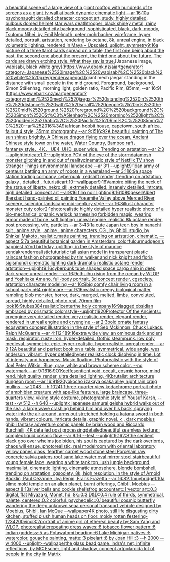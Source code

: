[a beautiful scene of a large view of a giant rooftop with hundreds of tv screens as a giant tv wall at back dynamic cinematic light --ar 16:10](https://www.ebank.nz/aiartgenerator?category=a%2520beautiful%2520scene%2520of%2520a%2520large%2520view%2520of%2520a%2520giant%2520rooftop%2520with%2520hundreds%2520of%2520tv%2520screens%2520as%2520a%2520giant%2520tv%2520wall%2520at%2520back%2520dynamic%2520cinematic%2520light%2520--ar%252016%3A10)[a psychonaught detailed character concept art, study, highly detailed, bulbous domed helmet,](https://www.ebank.nz/aiartgenerator?category=a%2520psychonaught%2520detailed%2520character%2520concept%2520art%2C%2520study%2C%2520highly%2520detailed%2C%2520bulbous%2520domed%2520helmet%2C)[star wars deathtrooper, black shiney metal, rainy black moody detailed city background, sophisticated, black, dark, moody, Tsutomu Nihei, by Emil Melmoth, peter mohrbacher, wireframe, hyper detailed, portrait, artstation, rendering by octane, 8k, unreal engine, in black volumetric lighting, rendered in Maya - Upscaled, uplight, symmetry](https://www.ebank.nz/aiartgenerator?category=star%2520wars%2520deathtrooper%2C%2520black%2520shiney%2520metal%2C%2520rainy%2520black%2520moody%2520detailed%2520city%2520background%2C%2520sophisticated%2C%2520black%2C%2520dark%2C%2520moody%2C%2520Tsutomu%2520Nihei%2C%2520by%2520Emil%2520Melmoth%2C%2520peter%2520mohrbacher%2C%2520wireframe%2C%2520hyper%2520detailed%2C%2520portrait%2C%2520artstation%2C%2520rendering%2520by%2520octane%2C%25208k%2C%2520unreal%2520engine%2C%2520in%2520black%2520volumetric%2520lighting%2C%2520rendered%2520in%2520Maya%2520-%2520Upscaled%2C%2520uplight%2C%2520symmetry)[9:16](https://www.ebank.nz/aiartgenerator?category=9%3A16)[a picture of a three tarot cards spread on a table, the first one being about the past, the second one about the present, the third one about the future. The cards are drawn etching style. What they say is true.](https://www.ebank.nz/aiartgenerator?category=a%2520picture%2520of%2520a%2520three%2520tarot%2520cards%2520spread%2520on%2520a%2520table%2C%2520the%2520first%2520one%2520being%2520about%2520the%2520past%2C%2520the%2520second%2520one%2520about%2520the%2520present%2C%2520the%2520third%2520one%2520about%2520the%2520future.%2520The%2520cards%2520are%2520drawn%2520etching%2520style.%2520What%2520they%2520say%2520is%2520true.)[Japanese image, wabisabi, black white grey](https://www.ebank.nz/aiartgenerator?category=Japanese%2520image%2C%2520wabisabi%2C%2520black%2520white%2520grey)[render](https://www.ebank.nz/aiartgenerator?category=render)[vapegod.](https://www.ebank.nz/aiartgenerator?category=vapegod.)[giant mech jaegar standing in the distance with small people in the mid ground. Foreground, background, Simon Stålenhag, morning light, golden ratio, Pacific Rim, 85mm, --ar 16:9](https://www.ebank.nz/aiartgenerator?category=giant%2520mech%2520jaegar%2520standing%2520in%2520the%2520distance%2520with%2520small%2520people%2520in%2520the%2520mid%2520ground.%2520Foreground%2C%2520background%2C%2520Simon%2520St%C3%A5lenhag%2C%2520morning%2520light%2C%2520golden%2520ratio%2C%2520Pacific%2520Rim%2C%252085mm%2C%2520--ar%252016%3A9)[african hobbit house, capetown, south africa, fallout 4 style, 35mm photography --ar 9:15](https://www.ebank.nz/aiartgenerator?category=african%2520hobbit%2520house%2C%2520capetown%2C%2520south%2520africa%2C%2520fallout%25204%2520style%2C%252035mm%2520photography%2520--ar%25209%3A15)[16:9](https://www.ebank.nz/aiartgenerator?category=16%3A9)[2](https://www.ebank.nz/aiartgenerator?category=2)[A beautiful painting of The sun shines brightly, A Chinese dragon flying over the ocean, Ancient Chinese style town on the water, Water Country, Bamboo raft，fantansy style，4K， UE4, UHD, super wide,  Trending on artstation --ar 2:3 --uplight](https://www.ebank.nz/aiartgenerator?category=A%2520beautiful%2520painting%2520of%2520The%2520sun%2520shines%2520brightly%2C%2520A%2520Chinese%2520dragon%2520flying%2520over%2520the%2520ocean%2C%2520Ancient%2520Chinese%2520style%2520town%2520on%2520the%2520water%2C%2520Water%2520Country%2C%2520Bamboo%2520raft%EF%BC%8Cfantansy%C2%A0style%EF%BC%8C4K%EF%BC%8C%C2%A0UE4%2C%C2%A0UHD%2C%C2%A0super%C2%A0wide%2C%C2%A0%C2%A0Trending%C2%A0on%C2%A0artstation%2520--ar%25202%3A3%2520--uplight)[intricate](https://www.ebank.nz/aiartgenerator?category=intricate)[1.0](https://www.ebank.nz/aiartgenerator?category=1.0)[--uplight](https://www.ebank.nz/aiartgenerator?category=--uplight)[top POV of the eye of the storm](https://www.ebank.nz/aiartgenerator?category=top%2520POV%2520of%2520the%2520eye%2520of%2520the%2520storm)[datamosh monster glitching in and out of reality](https://www.ebank.nz/aiartgenerator?category=datamosh%2520monster%2520glitching%2520in%2520and%2520out%2520of%2520reality)[cinematic style of Netflix TV show Stranger Things environmental landscape --ar 3:1 --uplight](https://www.ebank.nz/aiartgenerator?category=cinematic%2520style%2520of%2520Netflix%2520TV%2520show%2520Stranger%2520Things%2520environmental%2520landscape%2520--ar%25203%3A1%2520--uplight)[9:16](https://www.ebank.nz/aiartgenerator?category=9%3A16)[an army of centaurs battling an army of robots in a wasteland —ar 3:1](https://www.ebank.nz/aiartgenerator?category=an%2520army%2520of%2520centaurs%2520battling%2520an%2520army%2520of%2520robots%2520in%2520a%2520wasteland%2520%E2%80%94ar%25203%3A1)[16:9](https://www.ebank.nz/aiartgenerator?category=16%3A9)[a space station trading company, cyberpunk, redshift render, trending on artstation, galaxy , detailed , futuristic](https://www.ebank.nz/aiartgenerator?category=a%2520space%2520station%2520trading%2520company%2C%2520cyberpunk%2C%2520redshift%2520render%2C%2520trending%2520on%2520artstation%2C%2520galaxy%2520%2C%2520detailed%2520%2C%2520futuristic)[art:10--wallpaper](https://www.ebank.nz/aiartgenerator?category=art%3A10--wallpaper)[9:16](https://www.ebank.nz/aiartgenerator?category=9%3A16)[Vampire biting the neck of the statue of liberty, nekro xIII, extrmely detailed, insanely detailed, intrcate, high detailed, concept art,--ar9:16 film noir lighting](https://www.ebank.nz/aiartgenerator?category=Vampire%2520biting%2520the%2520neck%2520of%2520the%2520statue%2520of%2520liberty%2C%2520nekro%2520xIII%2C%2520extrmely%2520detailed%2C%2520insanely%2520detailed%2C%2520intrcate%2C%2520high%2520detailed%2C%2520concept%2520art%2C--ar9%3A16%2520film%2520noir%2520lighting)[9:16](https://www.ebank.nz/aiartgenerator?category=9%3A16)[1080](https://www.ebank.nz/aiartgenerator?category=1080)[gesell](https://www.ebank.nz/aiartgenerator?category=gesell)[Albert Bierstadt hand-painted oil painting Yosemite Valley above Merced River scenery, splendor landscape mid-century style --ar 16:8](https://www.ebank.nz/aiartgenerator?category=Albert%2520Bierstadt%2520hand-painted%2520oil%2520painting%2520Yosemite%2520Valley%2520above%2520Merced%2520River%2520scenery%2C%2520splendor%2520landscape%2520mid-century%2520style%2520--ar%252016%3A8)[illust character monster cuty color](https://www.ebank.nz/aiartgenerator?category=illust%2520character%2520monster%2520cuty%2520color)[2:1](https://www.ebank.nz/aiartgenerator?category=2%3A1)[photorealistic highly detailed hyper realistic photo of a bio-mechanical organic warlock harnessing forbidden magic, wearing armor made of bone, soft lighting, unreal engine, realistic 8k octane render, post processing, vfx, particles --ar 3:4](https://www.ebank.nz/aiartgenerator?category=photorealistic%2520highly%2520detailed%2520hyper%2520realistic%2520photo%2520of%2520a%2520bio-mechanical%2520organic%2520warlock%2520harnessing%2520forbidden%2520magic%2C%2520wearing%2520armor%2520made%2520of%2520bone%2C%2520soft%2520lighting%2C%2520unreal%2520engine%2C%2520realistic%25208k%2520octane%2520render%2C%2520post%2520processing%2C%2520vfx%2C%2520particles%2520--ar%25203%3A4)[3:1](https://www.ebank.nz/aiartgenerator?category=3%3A1)[a cute Japan  teen boy in nanachi suit , anime style , anime , anime characters ,CG , by Ghibli studio, by Shinkai Makoto ,realistic,matte painting, trending on artstation, cinematic, —aspect 5:7](https://www.ebank.nz/aiartgenerator?category=a%2520cute%2520Japan%2520%2520teen%2520boy%2520in%2520nanachi%2520suit%2520%2C%2520anime%2520style%2520%2C%2520anime%2520%2C%2520anime%2520characters%2520%2CCG%2520%2C%2520by%2520Ghibli%2520studio%2C%2520by%2520Shinkai%2520Makoto%2520%2Crealistic%2Cmatte%2520painting%2C%2520trending%2520on%2520artstation%2C%2520cinematic%2C%2520%E2%80%94aspect%25205%3A7)[a beautiful botanical garden in Amsterdam, colorful](https://www.ebank.nz/aiartgenerator?category=a%2520beautiful%2520botanical%2520garden%2520in%2520Amsterdam%2C%2520colorful)[curmudgeon's happiest 52nd birthday, uplifting, in the style of maurice sendak](https://www.ebank.nz/aiartgenerator?category=curmudgeon%27s%2520happiest%252052nd%2520birthday%2C%2520uplifting%2C%2520in%2520the%2520style%2520of%2520maurice%2520sendak)[render](https://www.ebank.nz/aiartgenerator?category=render)[realistic](https://www.ebank.nz/aiartgenerator?category=realistic)[futuristic tall asian model in transparent plastic raincoat fashion photographed by tim walker and nick knight and floria sigismondi cinematic lighting dark dramatic realistic octane render artstation](https://www.ebank.nz/aiartgenerator?category=futuristic%2520tall%2520asian%2520model%2520in%2520transparent%2520plastic%2520raincoat%2520fashion%2520photographed%2520by%2520tim%2520walker%2520and%2520nick%2520knight%2520and%2520floria%2520sigismondi%2520cinematic%2520lighting%2520dark%2520dramatic%2520realistic%2520octane%2520render%2520artstation)[--uplight](https://www.ebank.nz/aiartgenerator?category=--uplight)[9:16](https://www.ebank.nz/aiartgenerator?category=9%3A16)[cyberpunk tube shaped space cargo ship in deep dark space unreal render --ar 16:9](https://www.ebank.nz/aiartgenerator?category=cyberpunk%2520tube%2520shaped%2520space%2520cargo%2520ship%2520in%2520deep%2520dark%2520space%2520unreal%2520render%2520--ar%252016%3A9)[cthulhu rising from the ocean by WLOP and Yoshitaka Amano, full-body portrait, 3d concept render, cgsociety, artstation character modeling --ar 16:9](https://www.ebank.nz/aiartgenerator?category=cthulhu%2520rising%2520from%2520the%2520ocean%2520by%2520WLOP%2520and%2520Yoshitaka%2520Amano%2C%2520full-body%2520portrait%2C%25203d%2520concept%2520render%2C%2520cgsociety%2C%2520artstation%2520character%2520modeling%2520--ar%252016%3A9)[big comfy chair living room  in a school party  n64 nightmare  —ar 9:16](https://www.ebank.nz/aiartgenerator?category=big%2520comfy%2520chair%2520living%2520room%2520%2520in%2520a%2520school%2520party%2520%2520n64%2520nightmare%2520%2520%E2%80%94ar%25209%3A16)[realistic creepy biological matter rambling blob monster, horror, dark, merged, melted, limbs, convoluted, spread, highly detailed, photo real, 70mm film look](https://www.ebank.nz/aiartgenerator?category=realistic%2520creepy%2520biological%2520matter%2520rambling%2520blob%2520monster%2C%2520horror%2C%2520dark%2C%2520merged%2C%2520melted%2C%2520limbs%2C%2520convoluted%2C%2520spread%2C%2520highly%2520detailed%2C%2520photo%2520real%2C%252070mm%2520film%2520look)[16:9](https://www.ebank.nz/aiartgenerator?category=16%3A9)[tubes](https://www.ebank.nz/aiartgenerator?category=tubes)[384](https://www.ebank.nz/aiartgenerator?category=384)[realistic](https://www.ebank.nz/aiartgenerator?category=realistic)[1](https://www.ebank.nz/aiartgenerator?category=1)[center](https://www.ebank.nz/aiartgenerator?category=center)[the holy company](https://www.ebank.nz/aiartgenerator?category=the%2520holy%2520company)[16:9](https://www.ebank.nz/aiartgenerator?category=16%3A9)[jagged obsidian embraced by prismatic colors](https://www.ebank.nz/aiartgenerator?category=jagged%2520obsidian%2520embraced%2520by%2520prismatic%2520colors)[style](https://www.ebank.nz/aiartgenerator?category=style)[--uplight](https://www.ebank.nz/aiartgenerator?category=--uplight)[1920](https://www.ebank.nz/aiartgenerator?category=1920)[Protector Of the Ancients:: cryengine very detailed render, very realistic render, elegant render, rendered in unreal engine and cryengine --ar 2:3](https://www.ebank.nz/aiartgenerator?category=Protector%2520Of%2520the%2520Ancients%3A%3A%2520cryengine%2520very%2520detailed%2520render%2C%2520very%2520realistic%2520render%2C%2520elegant%2520render%2C%2520rendered%2520in%2520unreal%2520engine%2520and%2520cryengine%2520--ar%25202%3A3)[bold ornate fantasy ecosystem concept illustration in the style of Seb Mckinnon, Chuck Lukacs, Ralph McQuarrie --ar 4:1](https://www.ebank.nz/aiartgenerator?category=bold%2520ornate%2520fantasy%2520ecosystem%2520concept%2520illustration%2520in%2520the%2520style%2520of%2520Seb%2520Mckinnon%2C%2520Chuck%2520Lukacs%2C%2520Ralph%2520McQuarrie%2520--ar%25204%3A1)[12:18](https://www.ebank.nz/aiartgenerator?category=12%3A18)[9:16](https://www.ebank.nz/aiartgenerator?category=9%3A16)[extra wide view. an ominous dark ancient mask. respirator. rusty iron. hyper-detailed. Gothic steampunk. low poly medieval. symmetric. epic. hyper-realistic. hyperrealistic. unreal render. --ar 9:12](https://www.ebank.nz/aiartgenerator?category=extra%2520wide%2520view.%2520an%2520ominous%2520dark%2520ancient%2520mask.%2520respirator.%2520rusty%2520iron.%2520hyper-detailed.%2520Gothic%2520steampunk.%2520low%2520poly%2520medieval.%2520symmetric.%2520epic.%2520hyper-realistic.%2520hyperrealistic.%2520unreal%2520render.%2520--ar%25209%3A12)[A beautiful and perfect book on a table, symmetrical, wide angle, wes anderson, vibrant, hyper detailed](https://www.ebank.nz/aiartgenerator?category=A%2520beautiful%2520and%2520perfect%2520book%2520on%2520a%2520table%2C%2520symmetrical%2C%2520wide%2520angle%2C%2520wes%2520anderson%2C%2520vibrant%2C%2520hyper%2520detailed)[hyper realistic clock disolving in time. Lot of intensity and happiness. Music floating. Photorealistic with the style of Joel Peter Witkin. Blue, gray, white and brown scheme color. --no watermark --ar 9:16](https://www.ebank.nz/aiartgenerator?category=hyper%2520realistic%2520clock%2520disolving%2520in%2520time.%2520Lot%2520of%2520intensity%2520and%2520happiness.%2520Music%2520floating.%2520Photorealistic%2520with%2520the%2520style%2520of%2520Joel%2520Peter%2520Witkin.%2520Blue%2C%2520gray%2C%2520white%2520and%2520brown%2520scheme%2520color.%2520--no%2520watermark%2520--ar%25209%3A16)[16:9](https://www.ebank.nz/aiartgenerator?category=16%3A9)[O’Keeffe](https://www.ebank.nz/aiartgenerator?category=O%E2%80%99Keeffe)[sentient void, occult, cosmic horror, mind rend, high quality render, ultra detailed lighting, 4K](https://www.ebank.nz/aiartgenerator?category=sentient%2520void%2C%2520occult%2C%2520cosmic%2520horror%2C%2520mind%2520rend%2C%2520high%2520quality%2520render%2C%2520ultra%2520detailed%2520lighting%2C%25204K)[brutalist architecture dungeon room --ar 16:9](https://www.ebank.nz/aiartgenerator?category=brutalist%2520architecture%2520dungeon%2520room%2520--ar%252016%3A9)[1920](https://www.ebank.nz/aiartgenerator?category=1920)[yokocho izakaya osaka alley night rain craig mullins  --w 2048 --h 1024](https://www.ebank.nz/aiartgenerator?category=yokocho%2520izakaya%2520osaka%2520alley%2520night%2520rain%2520craig%2520mullins%2520%2520--w%25202048%2520--h%25201024)[1:1](https://www.ebank.nz/aiartgenerator?category=1%3A1)[three-quarter view kodachrome portrait photo of amphibian creature with ape-like features, large braincase, three-quarters view, viking style costume, photographic style of Yousuf Karsh, --test --w 512 --h 640 --uplight](https://www.ebank.nz/aiartgenerator?category=three-quarter%2520view%2520kodachrome%2520portrait%2520photo%2520of%2520amphibian%2520creature%2520with%2520ape-like%2520features%2C%2520large%2520braincase%2C%2520three-quarters%2520view%2C%2520viking%2520style%2520costume%2C%2520photographic%2520style%2520of%2520Yousuf%2520Karsh%2C%2520--test%2520--w%2520512%2520--h%2520640%2520--uplight)[< japanese samurai geisha hybrid walks out of the sea, a large wave crashing behind him and over his back, spraying water into the air around, arms out stretched,holding a katana sword in both hands, vibrant colours, intricate details, graphic novel, < , dark moebius ghibli fantasy adventure comic panels by brian wood and Riccardo Burchielli, 4K detailed post processing](https://www.ebank.nz/aiartgenerator?category=%3C%2520japanese%2520samurai%2520geisha%2520hybrid%2520walks%2520out%2520of%2520the%2520sea%2C%2520a%2520large%2520wave%2520crashing%2520behind%2520him%2520and%2520over%2520his%2520back%2C%2520spraying%2520water%2520into%2520the%2520air%2520around%2C%2520arms%2520out%2520stretched%2Cholding%2520a%2520katana%2520sword%2520in%2520both%2520hands%2C%2520vibrant%2520colours%2C%2520intricate%2520details%2C%2520graphic%2520novel%2C%2520%3C%2520%2C%2520dark%2520moebius%2520ghibli%2520fantasy%2520adventure%2520comic%2520panels%2520by%2520brian%2520wood%2520and%2520Riccardo%2520Burchielli%2C%25204K%2520detailed%2520post%2520processing)[detailed](https://www.ebank.nz/aiartgenerator?category=detailed)[beautiful seamless texture:: complex liquid cosmic flow --ar 9:16 --test --uplight](https://www.ebank.nz/aiartgenerator?category=beautiful%2520seamless%2520texture%3A%3A%2520complex%2520liquid%2520cosmic%2520flow%2520--ar%25209%3A16%2520--test%2520--uplight)[9:16](https://www.ebank.nz/aiartgenerator?category=9%3A16)[2:3](https://www.ebank.nz/aiartgenerator?category=2%3A3)[the sentient black goo over whelms joe biden, his soul is captured by the dark overlords, chaos will ensue, photorealistic, real model](https://www.ebank.nz/aiartgenerator?category=the%2520sentient%2520black%2520goo%2520over%2520whelms%2520joe%2520biden%2C%2520his%2520soul%2520is%2520captured%2520by%2520the%2520dark%2520overlords%2C%2520chaos%2520will%2520ensue%2C%2520photorealistic%2C%2520real%2520model)[room with oriental laboratory  yellow panes glass  ,fearther carpet wood stone steel Porcelain raw  concrete salvia patens roof sand lake water oval mirror steel stair](https://www.ebank.nz/aiartgenerator?category=room%2520with%2520oriental%2520laboratory%2520%2520yellow%2520panes%2520glass%2520%2520%2Cfearther%2520carpet%2520wood%2520stone%2520steel%2520Porcelain%2520raw%2520%2520concrete%2520salvia%2520patens%2520roof%2520sand%2520lake%2520water%2520oval%2520mirror%2520steel%2520stair)[beautiful young female face, wearing a white tank top, lush jungle background, maximalist, cinematic lighting, cinematic atmosphere, blonde bombshell, trending on artstation, cgsociety, 8k, high resolution, in the style of Arnold Böcklin, Paul Cézanne, Ilya Repin, Frank Frazetta --ar 16:8](https://www.ebank.nz/aiartgenerator?category=beautiful%2520young%2520female%2520face%2C%2520wearing%2520a%2520white%2520tank%2520top%2C%2520lush%2520jungle%2520background%2C%2520maximalist%2C%2520cinematic%2520lighting%2C%2520cinematic%2520atmosphere%2C%2520blonde%2520bombshell%2C%2520trending%2520on%2520artstation%2C%2520cgsociety%2C%25208k%2C%2520high%2520resolution%2C%2520in%2520the%2520style%2520of%2520Arnold%2520B%C3%B6cklin%2C%2520Paul%2520C%C3%A9zanne%2C%2520Ilya%2520Repin%2C%2520Frank%2520Frazetta%2520--ar%252016%3A8)[2:1](https://www.ebank.nz/aiartgenerator?category=2%3A1)[muybridge](https://www.ebank.nz/aiartgenerator?category=muybridge)[1:10](https://www.ebank.nz/aiartgenerator?category=1%3A10)[a slime mold temple on an alien planet, burnt offerings, Ghibli, Moebius --aspect 8:13](https://www.ebank.nz/aiartgenerator?category=a%2520slime%2520mold%2520temple%2520on%2520an%2520alien%2520planet%2C%2520burnt%2520offerings%2C%2520Ghibli%2C%2520Moebius%2520--aspect%25208%3A13)[silver bells and cockle shells](https://www.ebank.nz/aiartgenerator?category=silver%2520bells%2520and%2520cockle%2520shells)[frog accountant::1 vector art::0.3 digital, flat Miyazaki, Monet, hd, 8k::0.3 D&D::0.4 rule of thirds, symmetrical, palette, centered:0.2 colorful, psychedelic::0.1](https://www.ebank.nz/aiartgenerator?category=frog%2520accountant%3A%3A1%2520vector%2520art%3A%3A0.3%2520digital%2C%2520flat%2520Miyazaki%2C%2520Monet%2C%2520hd%2C%25208k%3A%3A0.3%2520D%26D%3A%3A0.4%2520rule%2520of%2520thirds%2C%2520symmetrical%2C%2520palette%2C%2520centered%3A0.2%2520colorful%2C%2520psychedelic%3A%3A0.1)[beautiful cosmic butterfly wandering the deep unknown sea](https://www.ebank.nz/aiartgenerator?category=beautiful%2520cosmic%2520butterfly%2520wandering%2520the%2520deep%2520unknown%2520sea)[a personal transport vehicle designed by Moebius, Ghibli, Ian McQue --wallpaper](https://www.ebank.nz/aiartgenerator?category=a%2520personal%2520transport%2520vehicle%2520designed%2520by%2520Moebius%2C%2520Ghibli%2C%2520Ian%2520McQue%2520--wallpaper)[4K photo, still life disgusting dirty kitchen, stuffed plush human heads on floor, moldy rotten festering](https://www.ebank.nz/aiartgenerator?category=4K%2520photo%2C%2520still%2520life%2520disgusting%2520dirty%2520kitchen%2C%2520stuffed%2520plush%2520human%2520heads%2520on%2520floor%2C%2520moldy%2520rotten%2520festering)[-](https://www.ebank.nz/aiartgenerator?category=-)[1234200](https://www.ebank.nz/aiartgenerator?category=1234200)[vinci](https://www.ebank.nz/aiartgenerator?category=vinci)[3:2](https://www.ebank.nz/aiartgenerator?category=3%3A2)[portrait of anime girl of ethereal beauty by Sam Yang and WLOP, photorealistic](https://www.ebank.nz/aiartgenerator?category=portrait%2520of%2520anime%2520girl%2520of%2520ethereal%2520beauty%2520by%2520Sam%2520Yang%2520and%2520WLOP%2C%2520photorealistic)[repeating dress waves::8 tobacco flower pattern::6 indian goddess::5 as Potawatomi beading::6 Lake Michigan natives::5 watercolor, gouache painting, matte::3 pixelart::8 by Joan Hill::3 --h 2000 --w 4000 --uplight](https://www.ebank.nz/aiartgenerator?category=repeating%2520dress%2520waves%3A%3A8%2520tobacco%2520flower%2520pattern%3A%3A6%2520indian%2520goddess%3A%3A5%2520as%2520Potawatomi%2520beading%3A%3A6%2520Lake%2520Michigan%2520natives%3A%3A5%2520watercolor%2C%2520gouache%2520painting%2C%2520matte%3A%3A3%2520pixelart%3A%3A8%2520by%2520Joan%2520Hill%3A%3A3%2520--h%25202000%2520--w%25204000%2520--uplight)[--wallpaper](https://www.ebank.nz/aiartgenerator?category=--wallpaper)[the glass bead game, indra's net, infinite reflections, by MC Escher, light and shadow, concept art](https://www.ebank.nz/aiartgenerator?category=the%2520glass%2520bead%2520game%2C%2520indra%27s%2520net%2C%2520infinite%2520reflections%2C%2520by%2520MC%2520Escher%2C%2520light%2520and%2520shadow%2C%2520concept%2520art)[polaroid](https://www.ebank.nz/aiartgenerator?category=polaroid)[a lot of people in the city in Matrix](https://www.ebank.nz/aiartgenerator?category=a%2520lot%2520of%2520people%2520in%2520the%2520city%2520in%2520Matrix)